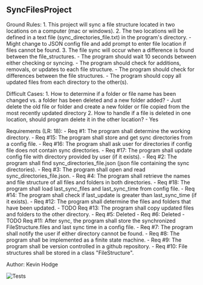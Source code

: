 SyncFilesProject
----------------
Ground Rules:
    1. This project will sync a file structure located in two locations on a computer (mac or windows).
    2. The two locations will be defined in a text file (sync_directories_file.txt) in the program's directory.
        - Might change to JSON config file and add prompt to enter file location if files cannot be found.
    3. The file sync will occur when a difference is found between the file_structures.
        - The program should wait 10 seconds between either checking or syncing.
        - The program should check for additions, removals, or updates to each file structure.
        - The program should check for differences between the file structures.
        - The program should copy all updated files from each directory to the other(s).

Difficult Cases:
    1. How to determine if a folder or file name has been changed vs. a folder has been deleted and a new folder added?
        - Just delete the old file or folder and create a new folder or file copied from the
            most recently updated directory
    2. How to handle if a file is deleted in one location, should program delete it in the other location?
        - Yes

Requirements (LR: 18):
    - Req #1: The program shall determine the working directory.
    - Req #15: The program shall store and get sync directories from a config file.
    - Req #16: The program shall ask user for directories if config file does not contain sync directories.
    - Req #17: The program shall update config file with directory provided by user (if it exists).
    - Req #2: The program shall find sync_directories_file.json (json file containing the sync directories).
    - Req #3: The program shall open and read sync_directories_file.json.
    - Req #4: The program shall retrieve the names and file structure of all files and folders in both directories.
    - Req #18: The program shall load last_sync_files and last_sync_time from config file.
    - Req #14: The program shall check if last_update is greater than last_sync_time (if it exists).
    - Req #12: The program shall determine the files and folders that have been updated.
    - TODO Req #13: The program shall copy updated files and folders to the other directory.
    - Req #5: Deleted
    - Req #6: Deleted
    - TODO Req #11: After sync, the program shall store the synchronized FileStructure.files and last sync time in a
        config file.
    - Req #7: The program shall notify the user if either directory cannot be found.
    - Req #8: The program shall be implemented as a finite state machine.
    - Req #9: The program shall be version controlled in a github repository.
    - Req #10: File structures shall be stored in a class "FileStructure".

Author: Kevin Hodge

![Tests](https://github.com/kevin-hodge/SyncFilesProject/actions/workflows/tests.yml/badge.svg)